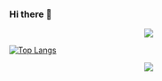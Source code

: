 ### Hi there 👋

<!-- 贪吃蛇代码贡献图 -->
<div align="center"><img src="https://cdn.jsdelivr.net/gh/luvkyeven/luckyeven/contribution-snake/github-contribution-grid-snake.svg" /></div>

[![Top Langs](https://github-readme-stats.vercel.app/api/top-langs/?username=luckyeven&layout=compact)](https://github.com/anuraghazra/github-readme-stats)

<div align="center"> <img src="https://visitor-badge.glitch.me/badge?page_id=luckyeven" /> </div>
<!--
**luckyeven/luckyeven** is a ✨ _special_ ✨ repository because its `README.md` (this file) appears on your GitHub profile.

Here are some ideas to get you started:

- 🔭 I’m currently working on ...
- 🌱 I’m currently learning ...
- 👯 I’m looking to collaborate on ...
- 🤔 I’m looking for help with ...
- 💬 Ask me about ...
- 📫 How to reach me: ...
- 😄 Pronouns: ...
- ⚡ Fun fact: ...
-->
